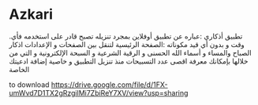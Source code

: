 # Azkari

.تطبيق أذكاري :عباره عن تطبيق أوفلاين بمجرد تنزيله تصبح قادر على استخدمه فأي وقت و بدون أي قيد
مكوناته :الصفحة الرئيسية لتنقل بين الصفحات و الإعدادات اذكار الصباح والمساء و أسماء الله الحسنى و الرقية الشرعية و السبحة الإلكترونية و التي من خلالها بإمكانك معرفة اقصى عدد 
التسبيحات منذ تنزيل التطبيق و خاصية إضافة ادعيتك الخاصة

to download
https://drive.google.com/file/d/1FX-umWvd7D1TX2gRzgilMi7ZbiReY7XV/view?usp=sharing
